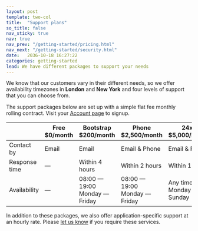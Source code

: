 ```yaml
---
layout: post
template: two-col
title:  "Support plans"
so_title: false
nav_sticky: true
nav: true
nav_prev: "/getting-started/pricing.html"
nav_next: "/getting-started/security.html"
date:   2036-10-18 16:27:22
categories: getting-started
lead: We have different packages to support your needs
---
```


We know that our customers vary in their different needs, so we offer availability timezones in <b>London</b> and <b>New York</b> and four levels of support that you can choose from.

The support packages below are set up with a simple flat fee monthly rolling contract. Visit your <a href="https://www.cloud66.com/support" target="_blank">Account page</a> to signup.

<table class='table table-bordered table-striped table-small'>
    <thead>
        <tr>
            <th align="center"></th>
            <th align="center">Free <br/> $0/month</th>
            <th align="center">Bootstrap <br/> $200/month</th>
            <th align="center">Phone <br/> $2,500/month</th>
            <th align="center">24x7 <br/> $5,000/month</th>
        </tr>
    </thead>
    <tbody>
        <tr>
            <td>Contact by</td>
            <td>Email</td>
            <td>Email</td>
            <td>Email & Phone</td>
            <td>Email & Phone</td>
        </tr>
        <tr>
            <td>Response time</td>
            <td>&mdash;</td>
            <td>Within 4 hours</td>
            <td>Within 2 hours</td>
            <td>Within 1 hour</td>
        </tr>
        <tr>
            <td>Availability</td>
            <td>&mdash;</td>
            <td>08:00 &mdash; 19:00 <br/>Monday &mdash; Friday</td>
            <td>08:00 &mdash; 19:00 <br/>Monday &mdash; Friday</td>
            <td>Any time <br/>Monday &mdash; Sunday</td>
        </tr>
    </tbody>
</table>

In addition to these packages, we also offer application-specific support at an hourly rate. Please <a href="mailto:hello@cloud66.com">let us know</a> if you require these services.